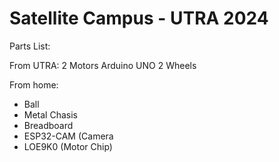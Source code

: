 # Satellite Campus - UTRA 2024

Parts List:

From UTRA:
2 Motors
Arduino UNO
2 Wheels


From home:
* Ball
* Metal Chasis
* Breadboard
* ESP32-CAM (Camera
* LOE9K0 (Motor Chip)


